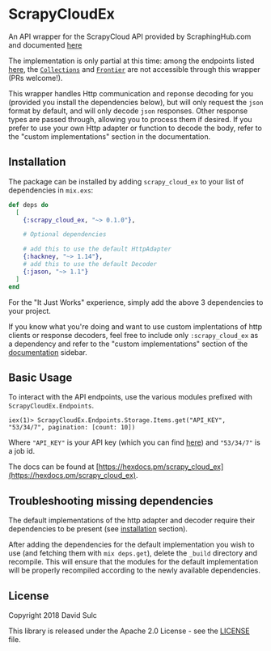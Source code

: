 # ScrapyCloudEx

An API wrapper for the ScrapyCloud API provided by ScraphingHub.com and documented [here](https://doc.scrapinghub.com/scrapy-cloud.html)

The implementation is only partial at this time: among the endpoints listed [here](https://doc.scrapinghub.com/scrapy-cloud.html#api-endpoints), the [`Collections`](https://doc.scrapinghub.com/api/collections.html) and [`Frontier`](https://doc.scrapinghub.com/api/frontier.html) are not accessible through this wrapper (PRs welcome!).

This wrapper handles Http communication and reponse decoding for you (provided you install the dependencies below), but
will only request the `json` format by default, and will only decode `json` responses. Other response types are passed
through, allowing you to process them if desired. If you prefer to use your own Http adapter or function to decode the
body, refer to the "custom implementations" section in the documentation.

## Installation

The package can be installed by adding `scrapy_cloud_ex` to your list of dependencies in `mix.exs`:

```elixir
def deps do
  [
    {:scrapy_cloud_ex, "~> 0.1.0"},

    # Optional dependencies

    # add this to use the default HttpAdapter
    {:hackney, "~> 1.14"},
    # add this to use the default Decoder
    {:jason, "~> 1.1"}
  ]
end
```

For the "It Just Works" experience, simply add the above 3 dependencies to your project.

If you know what you're doing and want to use custom implentations of http clients or response decoders,
feel free to include only `:scrapy_cloud_ex` as a dependency and refer to the "custom implementations"
section of the [documentation](https://hexdocs.pm/scrapy_cloud_ex) sidebar.

## Basic Usage

To interact with the API endpoints, use the various modules prefixed with `ScrapyCloudEx.Endpoints`.

```
iex(1)> ScrapyCloudEx.Endpoints.Storage.Items.get("API_KEY", "53/34/7", pagination: [count: 10])
```

Where `"API_KEY"` is your API key (which you can find [here](https://app.scrapinghub.com/account/apikey))
and `"53/34/7"` is a job id.

The docs can be found at [https://hexdocs.pm/scrapy_cloud_ex](https://hexdocs.pm/scrapy_cloud_ex).

## Troubleshooting missing dependencies

The default implementations of the http adapter and decoder require their dependencies to be present (see [installation](#installation) section).

After adding the dependencies for the default implementation you wish to use (and fetching them with `mix deps.get`),
delete the `_build` directory and recompile. This will ensure that the modules for the default implementation will be
properly recompiled according to the newly available dependencies.

## License

Copyright 2018 David Sulc

This library is released under the Apache 2.0 License - see the
[LICENSE](https://raw.githubusercontent.com/davidsulc/scrapy_cloud_ex/master/LICENSE) file.

